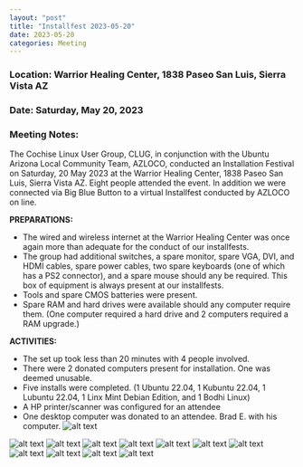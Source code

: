 ```yaml
---
layout: "post"
title: "Installfest 2023-05-20"
date: 2023-05-20
categories: Meeting
---
```


### Location: Warrior Healing Center, 1838 Paseo San Luis, Sierra Vista AZ

### Date: Saturday, May 20, 2023

### Meeting Notes:
The Cochise Linux User Group, CLUG, in conjunction with the Ubuntu Arizona Local Community Team, AZLOCO, conducted an Installation Festival on Saturday, 20 May 2023 at the Warrior Healing Center, 1838 Paseo San Luis, Sierra Vista AZ.  Eight people attended the event. In addition we were connected via Big Blue Button to a virtual Installfest conducted by AZLOCO on line.

**PREPARATIONS:**

 * The wired and wireless internet at the Warrior Healing Center was once again more than adequate for the conduct of our installfests.
 * The group had additional switches, a spare monitor, spare VGA, DVI, and HDMI cables, spare power cables, two spare keyboards (one of which has a PS2 connector), and a spare mouse should any be required.  This box of equipment is always present at our installfests.
 * Tools and spare CMOS batteries were present.
 * Spare RAM and hard drives were available should any computer require them.  (One computer required a hard drive and 2 computers required a RAM upgrade.)

**ACTIVITIES:**

 * The set up took less than 20 minutes with 4 people involved.
 * There were 2 donated computers present for installation.  One was deemed unusable.
 * Five installs were completed. (1 Ubuntu 22.04, 1 Kubuntu 22.04, 1 Lubuntu 22.04, 1 Linx Mint Debian Edition, and 1 Bodhi Linux)
 * A HP printer/scanner was configured for an attendee
 * One desktop computer was donated to an attendee.  Brad E. with his computer.
![alt text](https://raw.githubusercontent.com/CochiseLinuxUsersGroup/CochiseLinuxUsersGroup.github.io/master/images2/rsz_bradedwards_with_donated_computer.jpg)

![alt text](https://raw.githubusercontent.com/CochiseLinuxUsersGroup/CochiseLinuxUsersGroup.github.io/master/images2/rsz_sv_installfest_2023-05-20_3.jpg)
![alt text](https://raw.githubusercontent.com/CochiseLinuxUsersGroup/CochiseLinuxUsersGroup.github.io/master/images2/rsz_sv_installfest_2023-05-20_1.jpg)
![alt text](https://raw.githubusercontent.com/CochiseLinuxUsersGroup/CochiseLinuxUsersGroup.github.io/master/images2/rsz_sv_installfest_2023-05-20_2.jpg)
![alt text](https://raw.githubusercontent.com/CochiseLinuxUsersGroup/CochiseLinuxUsersGroup.github.io/master/images2/rsz_sv_installfest_2023-05-20_4.jpg)
![alt text](https://raw.githubusercontent.com/CochiseLinuxUsersGroup/CochiseLinuxUsersGroup.github.io/master/images2/rsz_sv_installfest_2023-05-20_5.jpg)
![alt text](https://raw.githubusercontent.com/CochiseLinuxUsersGroup/CochiseLinuxUsersGroup.github.io/master/images2/rsz_installfest_2023-05-20_1.jpg)
![alt text](https://raw.githubusercontent.com/CochiseLinuxUsersGroup/CochiseLinuxUsersGroup.github.io/master/images2/rsz_installfest_2023-05-20_2.jpg)
![alt text](https://raw.githubusercontent.com/CochiseLinuxUsersGroup/CochiseLinuxUsersGroup.github.io/master/images2/rsz_installfest_2023-05-20_3.jpg)
![alt text](https://raw.githubusercontent.com/CochiseLinuxUsersGroup/CochiseLinuxUsersGroup.github.io/master/images2/rsz_installfest_2023-05-20_4.jpg)
![alt text](https://raw.githubusercontent.com/CochiseLinuxUsersGroup/CochiseLinuxUsersGroup.github.io/master/images2/rsz_installfest_2023-05-20_5.jpg)
![alt text](https://raw.githubusercontent.com/CochiseLinuxUsersGroup/CochiseLinuxUsersGroup.github.io/master/images2/rsz_installfest_2023-05-20_6.jpg)
